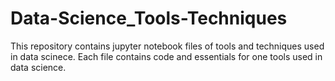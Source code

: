 # Data-Science_Tools-Techniques
This repository contains jupyter notebook files of tools and techniques used in data scinece. Each file contains code and essentials for one tools used in data science. 
